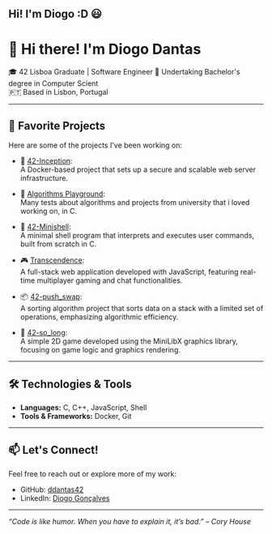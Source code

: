## Hi! I'm Diogo :D 😃
# 👋 Hi there! I'm Diogo Dantas

🎓 42 Lisboa Graduate | Software Engineer
🌱 Undertaking Bachelor's degree in Computer Scient  
🇵🇹 Based in Lisbon, Portugal

---

## 🚀 Favorite Projects

Here are some of the projects I've been working on:

- 🔐 [42-Inception](https://github.com/ddantas42/42-Inception):  
  A Docker-based project that sets up a secure and scalable web server infrastructure.

- 🧠 [Algorithms Playground](https://github.com/ddantas42/Algorithms):  
  Many tests about algorithms and projects from university that i loved working on, in C.

- 🐚 [42-Minishell](https://github.com/42-Minishell-Team-D/42-Minishell):  
  A minimal shell program that interprets and executes user commands, built from scratch in C.

- 🎮 [Transcendence](https://github.com/TheFtTranscendence/Transcendence):  
  A full-stack web application developed with JavaScript, featuring real-time multiplayer gaming and chat functionalities.

- 📦 [42-push_swap](https://github.com/ddantas42/42-push_swap):  
  A sorting algorithm project that sorts data on a stack with a limited set of operations, emphasizing algorithmic efficiency.

- 🧱 [42-so_long](https://github.com/ddantas42/42-so_long):  
  A simple 2D game developed using the MiniLibX graphics library, focusing on game logic and graphics rendering.

---

## 🛠️ Technologies & Tools

- **Languages:** C, C++, JavaScript, Shell
- **Tools & Frameworks:** Docker, Git

---

## 📫 Let's Connect!

Feel free to reach out or explore more of my work:

- GitHub: [ddantas42](https://github.com/ddantas42)
- LinkedIn: [Diogo Gonçalves](https://www.linkedin.com/in/diogo-gonçalves-794686272/)

---

*“Code is like humor. When you have to explain it, it’s bad.” – Cory House*
